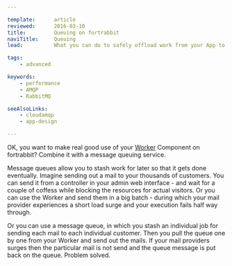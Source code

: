 ```yaml
---

template:      article
reviewed:      2016-03-10
title:         Queuing on fortrabbit
naviTitle:     Queuing
lead:          What you can do to safely offload work from your App to the background.

tags:
    - advanced

keywords:
    - performance
    - AMQP
    - RabbitMQ

seeAlsoLinks:
    - cloudamqp
    - app-design

---
```


OK, you want to make real good use of your [Worker](/worker) Component on fortrabbit? Combine it with a message queuing service.

Message queues allow you to stash work for later so that it gets done eventually. Imagine sending out a mail to your thousands of customers. You can send it from a controller in your admin web interface - and wait for a couple of coffess while blocking the resources for actual visitors. Or you can use the Worker and send them in a big batch - during which your mail provider experiences a short load surge and your execution fails half way through.

Or you can use a message queue, in which you stash an individual job for sending each mail to each individual customer. Then you pull the queue one by one from your Worker and send out the mails. If your mail providers surges then the particular mail is not send and the queue message is put back on the queue. Problem solved.